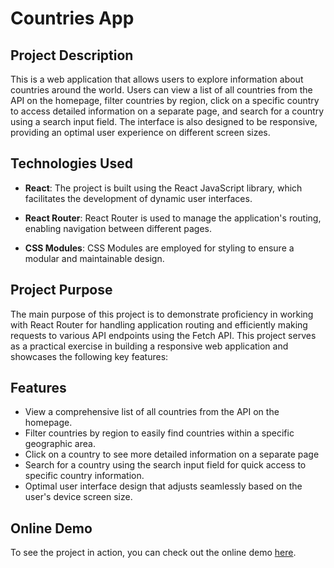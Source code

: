 # Countries App

## Project Description

This is a web application that allows users to explore information about countries around the world. Users can view a list of all countries from the API on the homepage, filter countries by region, click on a specific country to access detailed information on a separate page, and search for a country using a search input field. The interface is also designed to be responsive, providing an optimal user experience on different screen sizes.

## Technologies Used

- **React**: The project is built using the React JavaScript library, which facilitates the development of dynamic user interfaces.

- **React Router**: React Router is used to manage the application's routing, enabling navigation between different pages.

- **CSS Modules**: CSS Modules are employed for styling to ensure a modular and maintainable design.

## Project Purpose

The main purpose of this project is to demonstrate proficiency in working with React Router for handling application routing and efficiently making requests to various API endpoints using the Fetch API. This project serves as a practical exercise in building a responsive web application and showcases the following key features:

## Features

- View a comprehensive list of all countries from the API on the homepage.
- Filter countries by region to easily find countries within a specific geographic area.
- Click on a country to see more detailed information on a separate page
- Search for a country using the search input field for quick access to specific country information.
- Optimal user interface design that adjusts seamlessly based on the user's device screen size.

## Online Demo

To see the project in action, you can check out the online demo [here](#insert_demo_link).
